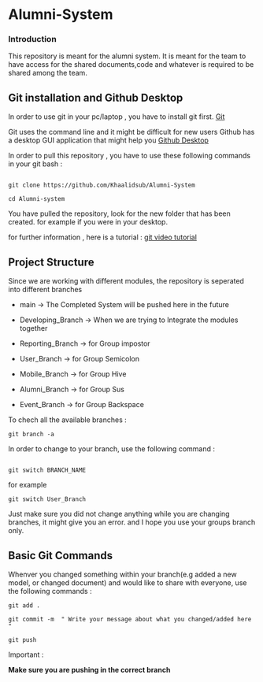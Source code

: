 # Alumni-System

### Introduction

This repository is meant for the alumni system. It is meant for the team to have access for the shared documents,code and whatever is required to be shared among the team.

## Git installation and Github Desktop

In order to use git in your pc/laptop , you have to install git first.
[Git](https://git-scm.com/downloads)

Git uses the command line and it might be difficult for new users
Github has a desktop GUI application that might help you
[Github Desktop](https://desktop.github.com/)

In order to pull this repository , you have to use these following commands in your git bash :

```

git clone https://github.com/Khaalidsub/Alumni-System

cd Alumni-system

```

You have pulled the repository, look for the new folder that has been created.
for example if you were in your desktop.

for further information , here is a tutorial :
[git video tutorial](https://www.youtube.com/watch?v=SWYqp7iY_Tc)

## Project Structure

Since we are working with different modules, the repository is seperated into different branches

- main -> The Completed System will be pushed here in the future
- Developing_Branch -> When we are trying to Integrate the modules together

- Reporting_Branch -> for Group impostor
- User_Branch -> for Group Semicolon
- Mobile_Branch -> for Group Hive
- Alumni_Branch -> for Group Sus
- Event_Branch -> for Group Backspace

To chech all the available branches :

```
git branch -a
```

In order to change to your branch, use the following command :

```

git switch BRANCH_NAME

```

for example

```
git switch User_Branch
```

Just make sure you did not change anything while you are changing branches, it might give you an error.
and I hope you use your groups branch only.

## Basic Git Commands

Whenver you changed something within your branch(e.g added a new model, or changed document)
and would like to share with everyone, use the following commands :

```
git add .

git commit -m  " Write your message about what you changed/added here "

git push
```

Important :

**Make sure you are pushing in the correct branch**

